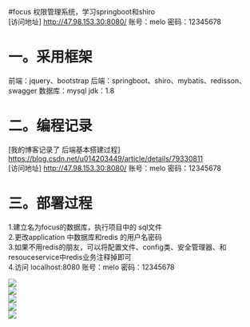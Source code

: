 #focus
权限管理系统，学习springboot和shiro</br>
[访问地址]  http://47.98.153.30:8080/  账号：melo 密码：12345678

一。采用框架
===========
前端：jquery、bootstrap
后端：springboot、shiro、mybatis、redisson、swagger
数据库：mysql
jdk：1.8

二。编程记录
==========
[我的博客记录了 后端基本搭建过程] https://blog.csdn.net/u014203449/article/details/79330811</br>
[访问地址] http://47.98.153.30:8080/ 账号：melo 密码：12345678

三。部署过程
==========
1.建立名为focus的数据库，执行项目中的 sql文件</br>
2.更改application 中数据库和redis 的用户名密码</br>
3.如果不用redis的朋友，可以将配置文件、config类、安全管理器、和resouceservice中redis业务注释掉即可</br>
4.访问 localhost:8080  账号：melo 密码：12345678</br>

![](https://github.com/MeloFocus/focus/raw/master/img/user.png)</br>
![](https://github.com/MeloFocus/focus/raw/master/img/role.png)</br>
![](https://github.com/MeloFocus/focus/raw/master/img/resource.png)</br>
![](https://github.com/MeloFocus/focus/raw/master/img/auth.png)</br>
![](https://github.com/MeloFocus/focus/raw/master/img/authority.png)</br>
